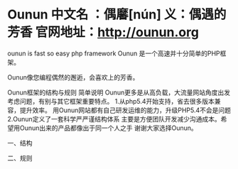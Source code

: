 Ounun
中文名  ：偶黁[nún] 义：偶遇的芳香 
官网地址：http://ounun.org
=====

ounun is fast so easy php framework 
Ounun 是一个高速并十分简单的PHP框架。     
   
Ounun像您编程偶然的邂逅，会喜欢上的芳香。


Ounun框架的结构与规则
简单说明
	Ounun更多是从高负载，大流量网站角度出发考虑问题，有别与其它框架重要特点。
		1.从php5.4开始支持，省去很多版本兼容，提升效率。
		    用Ounun网站都有自己研发运维的能力，升级PHP5.4不会是问题
		2.Ounun定义了一套科学严严谨结构体系
			主要是方便团队开发减少沟通成本。希望用Ounun出来的产品都像出于同一个人之手
	谢谢大家选择Ounun。


一、结构
	

二、规则